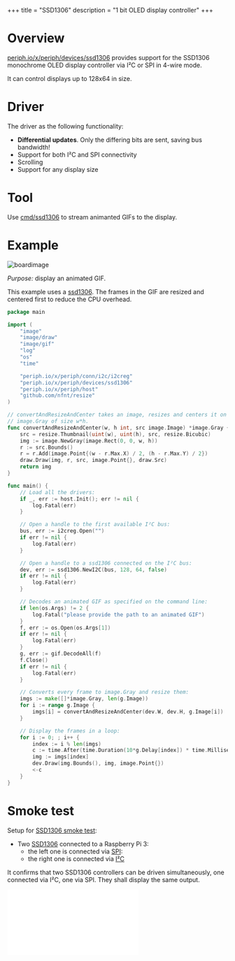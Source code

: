 +++
title = "SSD1306"
description = "1 bit OLED display controller"
+++

# Overview

[periph.io/x/periph/devices/ssd1306](https://periph.io/x/periph/devices/ssd1306)
provides support for the SSD1306 monochrome OLED display controller via I²C or
SPI in 4-wire mode.

It can control displays up to 128x64 in size.


# Driver

The driver as the following functionality:

- **Differential updates**. Only the differing bits are sent, saving bus
  bandwidth!
- Support for both I²C and SPI connectivity
- Scrolling
- Support for any display size


# Tool

Use
[cmd/ssd1306](https://github.com/google/periph/blob/master/cmd/ssd1306/main.go)
to stream animanted GIFs to the display.


# Example

![boardimage](/img/ballerine.gif)

_Purpose:_ display an animated GIF.


This example uses a [ssd1306](https://periph.io/x/periph/devices/ssd1306). The
frames in the GIF are resized and centered first to reduce the CPU overhead.

~~~go
package main

import (
    "image"
    "image/draw"
    "image/gif"
    "log"
    "os"
    "time"

    "periph.io/x/periph/conn/i2c/i2creg"
    "periph.io/x/periph/devices/ssd1306"
    "periph.io/x/periph/host"
    "github.com/nfnt/resize"
)

// convertAndResizeAndCenter takes an image, resizes and centers it on a
// image.Gray of size w*h.
func convertAndResizeAndCenter(w, h int, src image.Image) *image.Gray {
    src = resize.Thumbnail(uint(w), uint(h), src, resize.Bicubic)
    img := image.NewGray(image.Rect(0, 0, w, h))
    r := src.Bounds()
    r = r.Add(image.Point{(w - r.Max.X) / 2, (h - r.Max.Y) / 2})
    draw.Draw(img, r, src, image.Point{}, draw.Src)
    return img
}

func main() {
    // Load all the drivers:
    if _, err := host.Init(); err != nil {
        log.Fatal(err)
    }

    // Open a handle to the first available I²C bus:
    bus, err := i2creg.Open("")
    if err != nil {
        log.Fatal(err)
    }

    // Open a handle to a ssd1306 connected on the I²C bus:
    dev, err := ssd1306.NewI2C(bus, 128, 64, false)
    if err != nil {
        log.Fatal(err)
    }

    // Decodes an animated GIF as specified on the command line:
    if len(os.Args) != 2 {
        log.Fatal("please provide the path to an animated GIF")
    }
    f, err := os.Open(os.Args[1])
    if err != nil {
        log.Fatal(err)
    }
    g, err := gif.DecodeAll(f)
    f.Close()
    if err != nil {
        log.Fatal(err)
    }

    // Converts every frame to image.Gray and resize them:
    imgs := make([]*image.Gray, len(g.Image))
    for i := range g.Image {
        imgs[i] = convertAndResizeAndCenter(dev.W, dev.H, g.Image[i])
    }

    // Display the frames in a loop:
    for i := 0; ; i++ {
        index := i % len(imgs)
        c := time.After(time.Duration(10*g.Delay[index]) * time.Millisecond)
        img := imgs[index]
        dev.Draw(img.Bounds(), img, image.Point{})
        <-c
    }
}
~~~


# Smoke test

Setup for [SSD1306 smoke
test](https://periph.io/x/periph/devices/ssd1306/ssd1306smoketest):

- Two [SSD1306](https://periph.io/x/periph/devices/ssd1306) connected to a
  Raspberry Pi 3:
  - the left one is connected via [SPI](https://periph.io/x/periph/conn/spi):
  - the right one is connected via [I²C](https://periph.io/x/periph/conn/i2c)

It confirms that two SSD1306 controllers can be driven simultaneously, one
connected via I²C, one via SPI. They shall display the same output.

<div class="youtube"><iframe src=//www.youtube.com/embed/1yEPFeP7Ky4 allowfullscreen frameborder=0></iframe></div>

